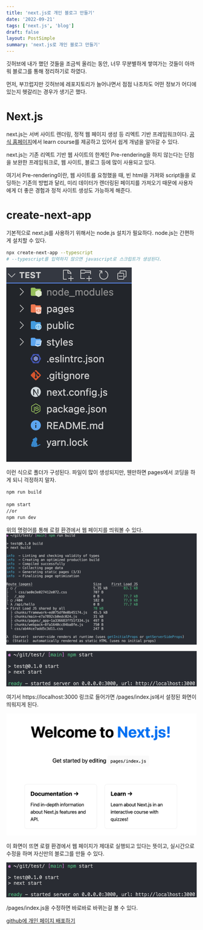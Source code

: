 ```yaml
---
title: 'next.js로 개인 블로그 만들기'
date: '2022-09-21'
tags: ['next.js', 'blog']
draft: false
layout: PostSimple
summary: 'next.js로 개인 블로그 만들기'
---
```


깃허브에 내가 했던 것들을 조금씩 올리는 동안, 너무 무분별하게 쌓여가는 것들이 아까워 블로그를 통해 정리하기로 하였다.

먼저, 부끄럽지만 깃허브에 레포지토리가 늘어나면서 점점 나조차도 어떤 정보가 어디에 있는지 헷갈리는 경우가 생기곤 했다.

# Next.js

next.js는 서버 사이트 렌더링, 정적 웹 페이지 생성 등 리엑트 기반 프레임워크이다. [공식 홈페이지](https://nextjs.org/learn/basics/create-nextjs-app)에서 learn course를 제공하고 있어서 쉽게 개념을 알아갈 수 있다.

next.js는 기존 리엑트 기반 웹 사이트의 한계인 Pre-rendering을 하지 않는다는 단점을 보완한 프레임워크로, 웹 사이트, 블로그 등에 많이 사용되고 있다.

여기서 Pre-rendering이란, 웹 사이트를 요청했을 때, 빈 html을 가져와 script들을 로딩하는 기존의 방법과 달리, 미리 데이터가 렌더링된 페이지를 가져오기 때문에 사용자에게 더 좋은 경험과 정적 사이트 생성도 가능하게 해준다.

# create-next-app

기본적으로 next.js를 사용하기 위해서는 node.js 설치가 필요하다. node.js는 간편하게 설치할 수 있다.

```zsh
npx create-next-app --typescript
# --typescript를 입력하지 않으면 javascript로 스크립트가 생성된다.
```

![Alt text](https://github.com/chanwoong1/chanwoong1.github.io/blob/main/public/static/images/blog_posts/blog_project/nextjs_create_next_app.png?raw=true)

이런 식으로 폴더가 구성된다. 파일이 많이 생성되지만, 웬만하면 pages에서 코딩을 하게 되니 걱정하지 말자.

```zsh
npm run build

npm start
//or
npm run dev
```

위의 명령어를 통해 로컬 환경에서 웹 페이지를 띄워볼 수 있다.
![Alt text](https://github.com/chanwoong1/chanwoong1.github.io/blob/main/public/static/images/blog_posts/blog_project/blog_project00.png?raw=true)

![Alt text](https://github.com/chanwoong1/chanwoong1.github.io/blob/main/public/static/images/blog_posts/blog_project/blog_project01.png?raw=true)

여기서 https://localhost:3000 링크로 들어가면 /pages/index.js에서 설정된 화면이 띄워지게 된다.

![Alt text](https://github.com/chanwoong1/chanwoong1.github.io/blob/main/public/static/images/blog_posts/blog_project/blog_project02.png?raw=true)

이 화면이 뜨면 로컬 환경에서 웹 페이지가 제대로 실행되고 있다는 뜻이고, 실시간으로 수정을 하며 자신만의 블로그를 만들 수 있다.

![Alt text](https://github.com/chanwoong1/chanwoong1.github.io/blob/main/public/static/images/blog_posts/blog_project/blog_project01.png?raw=true)

/pages/index.js을 수정하면 바로바로 바뀌는걸 볼 수 있다.

[github에 개인 페이지 배포하기](https://chanwoong1.github.io/blog/blog_project/github_pages)
